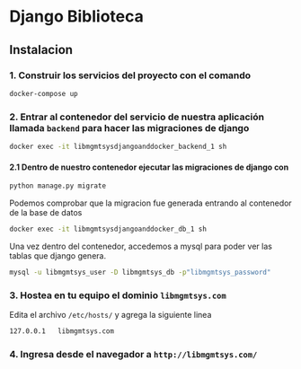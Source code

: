 # Django Biblioteca

## Instalacion 
### 1. Construir los servicios del proyecto con el comando
```bash
docker-compose up
```

### 2. Entrar al contenedor del servicio de nuestra aplicación llamada `backend` para hacer las migraciones de django
```bash
docker exec -it libmgmtsysdjangoanddocker_backend_1 sh 
```

#### 2.1 Dentro de nuestro contenedor ejecutar las migraciones de django con
```bash
python manage.py migrate
```

Podemos comprobar que la migracion fue generada entrando al contenedor de la base de datos
```bash
docker exec -it libmgmtsysdjangoanddocker_db_1 sh
```

Una vez dentro del contenedor, accedemos a mysql para poder ver las tablas que django genera.
```bash
mysql -u libmgmtsys_user -D libmgmtsys_db -p"libmgmtsys_password"
```

### 3. Hostea en tu equipo el dominio `libmgmtsys.com`

Edita el archivo `/etc/hosts/` y agrega la siguiente linea
```bash
127.0.0.1	libmgmtsys.com
```

### 4. Ingresa desde el navegador a `http://libmgmtsys.com/`

